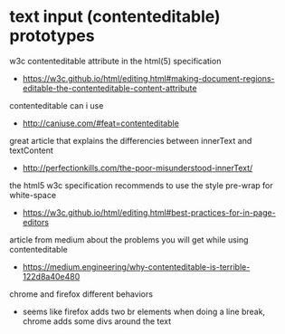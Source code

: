 # text input (contenteditable) prototypes

w3c contenteditable attribute in the html(5) specification
* https://w3c.github.io/html/editing.html#making-document-regions-editable-the-contenteditable-content-attribute

contenteditable can i use
* http://caniuse.com/#feat=contenteditable

great article that explains the differencies between innerText and textContent 
* http://perfectionkills.com/the-poor-misunderstood-innerText/

the html5 w3c specification recommends to use the style pre-wrap for white-space
* https://w3c.github.io/html/editing.html#best-practices-for-in-page-editors

article from medium about the problems you will get while using contenteditable
* https://medium.engineering/why-contenteditable-is-terrible-122d8a40e480

chrome and firefox different behaviors  
* seems like firefox adds two br elements when doing a line break, chrome adds some divs around the text  